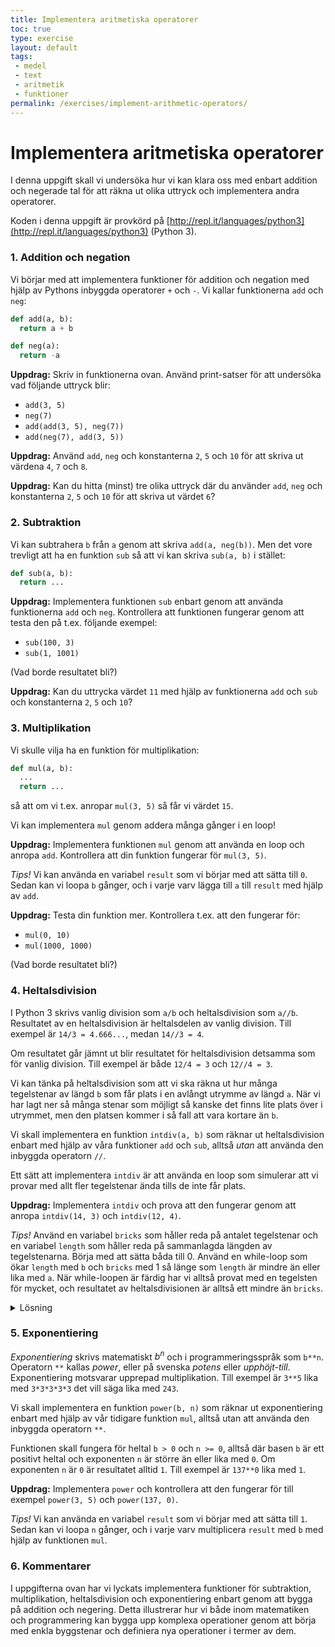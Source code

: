 ```yaml
---
title: Implementera aritmetiska operatorer
toc: true
type: exercise
layout: default
tags:
 - medel
 - text
 - aritmetik
 - funktioner
permalink: /exercises/implement-arithmetic-operators/
---
```

# Implementera aritmetiska operatorer

I denna uppgift skall vi undersöka hur vi kan klara oss med enbart addition och negerade tal för att räkna ut olika uttryck och implementera andra operatorer.

Koden i denna uppgift är provkörd på [http://repl.it/languages/python3](http://repl.it/languages/python3) (Python 3).

### 1. Addition och negation

Vi börjar med att implementera funktioner för addition och negation med hjälp av Pythons inbyggda operatorer `+` och `-`. Vi kallar funktionerna `add` och `neg`:

```python
def add(a, b):
  return a + b

def neg(a):
  return -a
```

**Uppdrag:** Skriv in funktionerna ovan. Använd print-satser för att undersöka vad följande uttryck blir:

- `add(3, 5)`
- `neg(7)`
- `add(add(3, 5), neg(7))`
- `add(neg(7), add(3, 5))`

**Uppdrag:** Använd `add`, `neg` och konstanterna `2`, `5` och `10` för att skriva ut värdena `4`, `7` och `8`.

**Uppdrag:** Kan du hitta (minst) tre olika uttryck där du använder `add`, `neg` och konstanterna `2`, `5` och `10` för att skriva ut värdet `6`?

### 2. Subtraktion

Vi kan subtrahera `b` från `a` genom att skriva `add(a, neg(b))`. Men det vore trevligt att ha en funktion `sub` så att vi kan skriva `sub(a, b)` i stället:

```python
def sub(a, b):
  return ...
```
**Uppdrag:** Implementera funktionen `sub` enbart genom att använda funktionerna `add` och `neg`. Kontrollera att funktionen fungerar genom att testa den på t.ex. följande exempel:

- `sub(100, 3)`
- `sub(1, 1001)`

(Vad borde resultatet bli?)

**Uppdrag:** Kan du uttrycka värdet `11` med hjälp av funktionerna `add` och `sub` och konstanterna `2`, `5` och `10`?

### 3. Multiplikation

Vi skulle vilja ha en funktion för multiplikation:

```python
def mul(a, b):
  ...
  return ...
```

så att om vi t.ex. anropar `mul(3, 5)` så får vi värdet `15`.

Vi kan implementera `mul` genom addera många gånger i en loop!

**Uppdrag:** Implementera funktionen `mul` genom att använda en loop och anropa `add`. Kontrollera att din funktion fungerar för `mul(3, 5)`.

*Tips!* Vi kan använda en variabel `result` som vi börjar med att sätta till `0`. Sedan kan vi loopa `b` gånger, och i varje varv lägga till `a` till `result` med hjälp av `add`.

**Uppdrag:** Testa din funktion mer. Kontrollera t.ex. att den fungerar för:

- `mul(0, 10)`
- `mul(1000, 1000)`

(Vad borde resultatet bli?)

### 4. Heltalsdivision

I Python 3 skrivs vanlig division som `a/b` och heltalsdivision som `a//b`.  Resultatet av en heltalsdivision är heltalsdelen av vanlig division. Till exempel är `14/3 = 4.666...`, medan `14//3 = 4`.

Om resultatet går jämnt ut blir resultatet för heltalsdivision detsamma som för vanlig division. Till exempel är både `12/4 = 3` och `12//4 = 3`.

Vi kan tänka på heltalsdivision som att vi ska räkna ut hur många tegelstenar av längd `b` som får plats i en avlångt utrymme av längd `a`. När vi har lagt ner så många stenar som möjligt så kanske det finns lite plats över i utrymmet, men den platsen kommer i så fall att vara kortare än `b`.

Vi skall implementera en funktion `intdiv(a, b)` som räknar ut heltalsdivision enbart med hjälp av våra funktioner `add` och `sub`, alltså *utan* att använda den inbyggda operatorn `//`.

Ett sätt att implementera `intdiv` är att använda en loop som simulerar att vi provar med allt fler tegelstenar ända tills de inte får plats.

**Uppdrag:** Implementera `intdiv` och prova att den fungerar genom att anropa `intdiv(14, 3)` och `intdiv(12, 4)`.

*Tips!* Använd en variabel `bricks` som håller reda på antalet tegelstenar och en variabel `length` som håller reda på sammanlagda längden av tegelstenarna. Börja med att sätta båda till 0. Använd en while-loop som ökar `length` med `b` och `bricks` med 1 så länge som `length` är mindre än eller lika med `a`. När while-loopen är färdig har vi alltså provat med en tegelsten för mycket, och resultatet av heltalsdivisionen är alltså ett mindre än `bricks`.

<details>
<summary markdown="span">
Lösning
</summary>
<pre>
def intdiv(a, b):
  length = 0
  bricks = 0
  while (length <= a):
    length = add(length, b)
    bricks = add(bricks, 1)
  return sub(bricks, 1)
</pre>
</details>

### 5. Exponentiering

*Exponentiering* skrivs matematiskt <i>b<sup>n</sup></i> och i programmeringsspråk som `b**n`. Operatorn `**` kallas *power*, eller på svenska *potens* eller *upphöjt-till*. Exponentiering motsvarar upprepad multiplikation. Till exempel är `3**5` lika med `3*3*3*3*3` det vill säga lika med `243`.

Vi skall implementera en funktion `power(b, n)` som räknar ut exponentiering enbart med hjälp av vår tidigare funktion `mul`, alltså utan att använda den inbyggda operatorn `**`.

Funktionen skall fungera för heltal `b > 0` och `n >= 0`, alltså där basen `b` är ett positivt heltal och exponenten `n` är större än eller lika med `0`. Om exponenten `n` är `0` är resultatet alltid `1`. Till exempel är `137**0` lika med `1`.

**Uppdrag:** Implementera `power` och kontrollera att den fungerar för till exempel `power(3, 5)` och `power(137, 0)`.

*Tips!* Vi kan använda en variabel `result` som vi börjar med att sätta till `1`. Sedan kan vi loopa `n` gånger, och i varje varv multiplicera `result` med `b` med hjälp av funktionen `mul`.

### 6. Kommentarer

I uppgifterna ovan har vi lyckats implementera funktioner för subtraktion, multiplikation, heltalsdivision och exponentiering enbart genom att bygga på addition och negering. Detta illustrerar hur vi både inom matematiken och programmering kan bygga upp komplexa operationer genom att börja med enkla byggstenar och definiera nya operationer i termer av dem.

